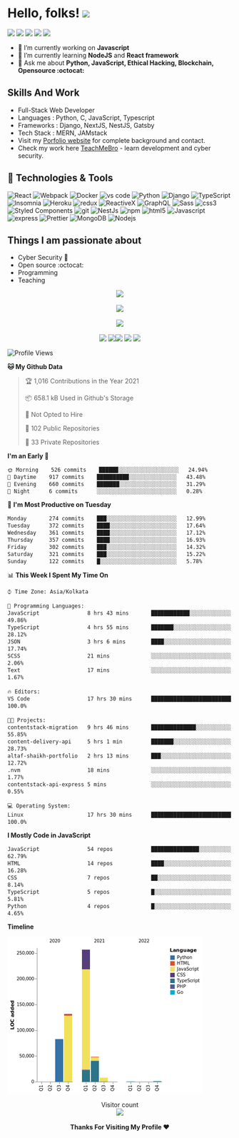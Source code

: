 # Hello, folks! <img src="https://raw.githubusercontent.com/MartinHeinz/MartinHeinz/master/wave.gif" width="30px">

[<img src="https://img.shields.io/badge/twitter-%231DA1F2.svg?&style=for-the-badge&logo=twitter&logoColor=white" />](https://mobile.twitter.com/ialtafshaikh)  [<img src="https://img.shields.io/badge/linkedin-%230077B5.svg?&style=for-the-badge&logo=linkedin&logoColor=white" />](https://www.linkedin.com/in/ialtafshaikh) [<img src = "https://img.shields.io/badge/instagram-%23E4405F.svg?&style=for-the-badge&logo=instagram&logoColor=white">](https://www.instagram.com/ialtafshaikh/)
<a href="https://medium.com/@ialtafshaikh"><img src="https://img.shields.io/badge/medium-%2312100E.svg?&style=for-the-badge&logo=medium&logoColor=white" height=28></a> <a href="https://dev.to/ialtafshaikh"><img src="https://img.shields.io/badge/DEV.TO-%230A0A0A.svg?&style=for-the-badge&logo=dev-dot-to&logoColor=white" height=28></a></p>

- 🔭 I’m currently working on **Javascript**
- 🌱 I’m currently learning **NodeJS** and **React framework**
- 💬 Ask me about **Python, JavaScript, Ethical Hacking, Blockchain, Opensource :octocat:**


## Skills And Work

- Full-Stack Web Developer
- Languages : Python, C, JavaScript, Typescript
- Frameworks : Django, NextJS, NestJS, Gatsby
- Tech Stack : MERN, JAMstack
- Visit my [Porfolio website](https://www.altafshaikh.ml/) for complete background and contact.
- Check my work here [TeachMeBro](https://www.teachmebro.com) - learn development and cyber security.

## 🔧 Technologies & Tools
<p>
  <img alt="React" src="https://img.shields.io/badge/-React-45b8d8?style=flat-square&logo=react&logoColor=white" />
  <img alt="Webpack" src="https://img.shields.io/badge/-Webpack-8DD6F9?style=flat-square&logo=webpack&logoColor=white" /> 
  <img alt="Docker" src="https://img.shields.io/badge/-Docker-46a2f1?style=flat-square&logo=docker&logoColor=white" />
  <img alt="vs code" src="https://img.shields.io/badge/-VS_Code-2088FF?style=flat-square&logo=visual-studio-code&logoColor=white" />
  <img alt="Python" src="https://img.shields.io/badge/-Python-1a73e8?style=flat-square&logo=python&logoColor=white" />
  <img alt="Django" src="https://img.shields.io/badge/-Django-1a73e8?style=flat-square&logo=django&logoColor=white" />
  <img alt="TypeScript" src="https://img.shields.io/badge/-TypeScript-007ACC?style=flat-square&logo=typescript&logoColor=white" />
  <img alt="Insomnia" src="https://img.shields.io/badge/-Insomnia-5849BE?style=flat-square&logo=insomnia&logoColor=white" />
  <img alt="Heroku" src="https://img.shields.io/badge/-Heroku-430098?style=flat-square&logo=heroku&logoColor=white" />
  <img alt="redux" src="https://img.shields.io/badge/-Redux-764ABC?style=flat-square&logo=redux&logoColor=white" />
  <img alt="ReactiveX" src="https://img.shields.io/badge/-RxJs-B7178C?style=flat-square&logo=reactivex&logoColor=white" />
  <img alt="GraphQL" src="https://img.shields.io/badge/-GraphQL-E10098?style=flat-square&logo=graphql&logoColor=white" />
  <img alt="Sass" src="https://img.shields.io/badge/-Sass-CC6699?style=flat-square&logo=sass&logoColor=white" />
  <img alt="css3" src="https://img.shields.io/badge/-CSS3-FB542B?style=flat-square&logo=css3&logoColor=white" />
  <img alt="Styled Components" src="https://img.shields.io/badge/-Styled_Components-db7092?style=flat-square&logo=styled-components&logoColor=white" />
  <img alt="git" src="https://img.shields.io/badge/-Git-F05032?style=flat-square&logo=git&logoColor=white" />
  <img alt="NestJs" src="https://img.shields.io/badge/-NestJs-ea2845?style=flat-square&logo=nestjs&logoColor=white" />
  <img alt="npm" src="https://img.shields.io/badge/-NPM-CB3837?style=flat-square&logo=npm&logoColor=white" />
  <img alt="html5" src="https://img.shields.io/badge/-HTML5-E34F26?style=flat-square&logo=html5&logoColor=white" />
  <img alt="Javascript" src="https://img.shields.io/badge/-Javascript-EC4A3F?style=flat-square&logo=javascript&logoColor=white" />
  <img alt="express" src="https://img.shields.io/badge/-Express-F9A03C?style=flat-square&logo=express&logoColor=white" />
  <img alt="Prettier" src="https://img.shields.io/badge/-Prettier-F7B93E?style=flat-square&logo=prettier&logoColor=white" />
  <img alt="MongoDB" src="https://img.shields.io/badge/-MongoDB-13aa52?style=flat-square&logo=mongodb&logoColor=white" />
  <img alt="Nodejs" src="https://img.shields.io/badge/-Nodejs-43853d?style=flat-square&logo=Node.js&logoColor=white" />
</p>


## Things I am passionate about

- Cyber Security :robot:
- Open source :octocat:
- Programming
- Teaching

<p align = "center">
  <img src = "https://github-readme-stats.vercel.app/api?username=altafshaikh&show_icons=true&theme=radical&line_height=27">
</p>

<p align = "center">
  <img src = "https://github-readme-stats.vercel.app/api/top-langs/?username=altafshaikh&layout=compact">
</p>

<div align="center">
   <img src="https://github-profile-trophy.vercel.app/?username=altafshaikh&theme=flat&no-frame=true&margin-w=30" />
</div>


<p align="center">
<img src="https://i.giphy.com/media/LMt9638dO8dftAjtco/200.webp" width="150"> <img src="https://i.giphy.com/media/KzJkzjggfGN5Py6nkT/200.webp" width="150"><img src="https://i.giphy.com/media/IdyAQJVN2kVPNUrojM/200.webp" width="150"> <img src="https://media.giphy.com/media/UWt0rhp21JgLwoeFQP/giphy.gif" width ="150"/> <img src="https://media.giphy.com/media/kH6CqYiquZawmU1HI6/giphy.gif" width ="150"/> 
</p>
<!--
**altafshaikh/altafshaikh** is a ✨ _special_ ✨ repository because its `README.md` (this file) appears on your GitHub profile.
-->

<!--START_SECTION:waka-->
![Profile Views](http://img.shields.io/badge/Profile%20Views-9-blue)

**🐱 My Github Data** 

> 🏆 1,016 Contributions in the Year 2021
 > 
> 📦 658.1 kB Used in Github's Storage 
 > 
> 🚫 Not Opted to Hire
 > 
> 📜 102 Public Repositories 
 > 
> 🔑 33 Private Repositories  
 > 
**I'm an Early 🐤** 

```text
🌞 Morning    526 commits    ██████░░░░░░░░░░░░░░░░░░░   24.94% 
🌆 Daytime    917 commits    ██████████░░░░░░░░░░░░░░░   43.48% 
🌃 Evening    660 commits    ███████░░░░░░░░░░░░░░░░░░   31.29% 
🌙 Night      6 commits      ░░░░░░░░░░░░░░░░░░░░░░░░░   0.28%

```
📅 **I'm Most Productive on Tuesday** 

```text
Monday       274 commits    ███░░░░░░░░░░░░░░░░░░░░░░   12.99% 
Tuesday      372 commits    ████░░░░░░░░░░░░░░░░░░░░░   17.64% 
Wednesday    361 commits    ████░░░░░░░░░░░░░░░░░░░░░   17.12% 
Thursday     357 commits    ████░░░░░░░░░░░░░░░░░░░░░   16.93% 
Friday       302 commits    ███░░░░░░░░░░░░░░░░░░░░░░   14.32% 
Saturday     321 commits    ███░░░░░░░░░░░░░░░░░░░░░░   15.22% 
Sunday       122 commits    █░░░░░░░░░░░░░░░░░░░░░░░░   5.78%

```


📊 **This Week I Spent My Time On** 

```text
⌚︎ Time Zone: Asia/Kolkata

💬 Programming Languages: 
JavaScript               8 hrs 43 mins       ████████████░░░░░░░░░░░░░   49.86% 
TypeScript               4 hrs 55 mins       ███████░░░░░░░░░░░░░░░░░░   28.12% 
JSON                     3 hrs 6 mins        ████░░░░░░░░░░░░░░░░░░░░░   17.74% 
SCSS                     21 mins             ░░░░░░░░░░░░░░░░░░░░░░░░░   2.06% 
Text                     17 mins             ░░░░░░░░░░░░░░░░░░░░░░░░░   1.67%

🔥 Editors: 
VS Code                  17 hrs 30 mins      █████████████████████████   100.0%

🐱‍💻 Projects: 
contentstack-migration   9 hrs 46 mins       ██████████████░░░░░░░░░░░   55.85% 
content-delivery-api     5 hrs 1 min         ███████░░░░░░░░░░░░░░░░░░   28.73% 
altaf-shaikh-portfolio   2 hrs 13 mins       ███░░░░░░░░░░░░░░░░░░░░░░   12.72% 
.nvm                     18 mins             ░░░░░░░░░░░░░░░░░░░░░░░░░   1.77% 
contentstack-api-express 5 mins              ░░░░░░░░░░░░░░░░░░░░░░░░░   0.55%

💻 Operating System: 
Linux                    17 hrs 30 mins      █████████████████████████   100.0%

```

**I Mostly Code in JavaScript** 

```text
JavaScript               54 repos            ███████████████░░░░░░░░░░   62.79% 
HTML                     14 repos            ████░░░░░░░░░░░░░░░░░░░░░   16.28% 
CSS                      7 repos             ██░░░░░░░░░░░░░░░░░░░░░░░   8.14% 
TypeScript               5 repos             █░░░░░░░░░░░░░░░░░░░░░░░░   5.81% 
Python                   4 repos             █░░░░░░░░░░░░░░░░░░░░░░░░   4.65%

```


**Timeline**

![Chart not found](https://raw.githubusercontent.com/altafshaikh/altafshaikh/master/charts/bar_graph.png) 


<!--END_SECTION:waka-->

<p align="center"> 
  Visitor count<br>
  <img src="https://profile-counter.glitch.me/altafshaikh/count.svg" />
</p>

<p align="center">
  <b>Thanks For Visiting My Profile ❤️</b>
</p>

